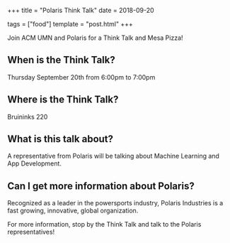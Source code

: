 +++
title = "Polaris Think Talk"
date = 2018-09-20

tags = ["food"]
template = "post.html"
+++

Join ACM UMN and Polaris for a Think Talk and Mesa Pizza!

<!-- more -->

## When is the Think Talk?
Thursday September 20th from 6:00pm to 7:00pm

## Where is the Think Talk?
Bruininks 220

## What is this talk about?
A representative from Polaris will be talking about Machine Learning and App Development.

## Can I get more information about Polaris?
Recognized as a leader in the powersports industry, Polaris Industries is a fast growing, innovative, global organization.

For more information, stop by the Think Talk and talk to the Polaris representatives!
